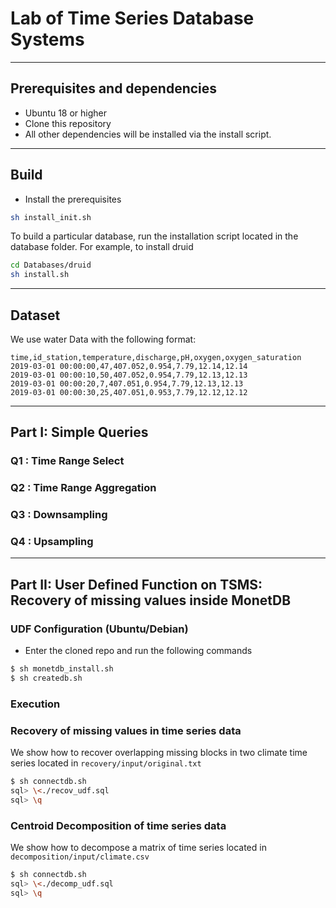 # Lab of Time Series Database Systems

___
## Prerequisites and dependencies

- Ubuntu 18 or higher
- Clone this repository
- All other dependencies will be installed via the install script.

___
## Build

- Install the prerequisites

```bash
sh install_init.sh
```

To build a particular database, run the installation script located in the database folder. For example, to install druid

```bash
cd Databases/druid
sh install.sh
```
___
## Dataset

We use water Data with the following format: 

```
time,id_station,temperature,discharge,pH,oxygen,oxygen_saturation
2019-03-01 00:00:00,47,407.052,0.954,7.79,12.14,12.14
2019-03-01 00:00:10,50,407.052,0.954,7.79,12.13,12.13
2019-03-01 00:00:20,7,407.051,0.954,7.79,12.13,12.13
2019-03-01 00:00:30,25,407.051,0.953,7.79,12.12,12.12
```

___
## Part I: Simple Queries

### Q1 : Time Range Select 
### Q2 : Time Range Aggregation 
### Q3 :  Downsampling
### Q4 : Upsampling




___
## Part II: User Defined Function on TSMS: Recovery of missing values inside MonetDB


### UDF Configuration (Ubuntu/Debian)

- Enter the cloned repo and run the following commands


``` bash 
$ sh monetdb_install.sh
$ sh createdb.sh
```

### Execution

### Recovery of missing values in time series data

We show how to recover overlapping missing blocks in two climate time series located in `recovery/input/original.txt`

``` bash
$ sh connectdb.sh
sql> \<./recov_udf.sql
sql> \q
```

### Centroid Decomposition of time series data

We show how to decompose a matrix of time series located in `decomposition/input/climate.csv`

``` bash
$ sh connectdb.sh
sql> \<./decomp_udf.sql
sql> \q
```
